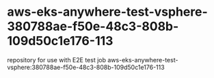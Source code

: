 # aws-eks-anywhere-test-vsphere-380788ae-f50e-48c3-808b-109d50c1e176-113
repository for use with E2E test job aws-eks-anywhere-test-vsphere:380788ae-f50e-48c3-808b-109d50c1e176-113
